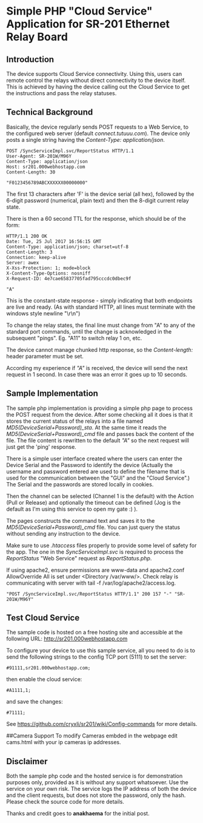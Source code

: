 # Simple PHP "Cloud Service" Application for SR-201 Ethernet Relay Board
## Introduction
The device supports Cloud Service connectivity. Using this, users can remote control the relays without direct connectivity to the device itself. This is achieved by having the device calling out the Cloud Service to get the instructions and pass the relay statuses.

## Technical Background
Basically, the device regularly sends POST requests to a Web Service, to the configured web server (default *connect.tutuuu.com*). The device only posts a single string having the *Content-Type: application/json*. 

```
POST /SyncServiceImpl.svc/ReportStatus HTTP/1.1
User-Agent: SR-201W/M96Y
Content-Type: application/json
Host: sr201.000webhostapp.com
Content-Length: 30

"F0123456789ABCXXXXXX00000000"
```
The first 13 characters after 'F' is the device serial (all hex), followed by the 6-digit password (numerical, plain text) and then the 8-digit current relay state.

There is then a 60 second TTL for the response, which should be of the form:

```
HTTP/1.1 200 OK
Date: Tue, 25 Jul 2017 16:56:15 GMT
Content-Type: application/json; charset=utf-8
Content-Length: 3
Connection: keep-alive
Server: awex
X-Xss-Protection: 1; mode=block
X-Content-Type-Options: nosniff
X-Request-ID: 4e7cae65837705fad795cccdc0dbec9f

"A"
```
This is the constant-state response - simply indicating that both endpoints are live and ready.
(As with standard HTTP, all lines must terminate with the windows style newline "\r\n")

To change the relay states, the final line must change from "A" to any of the standard port commands, until the change is acknowledged in the subsequent "pings".
Eg. "A11" to switch relay 1 on, etc.

The device cannot manage chunked http response, so the *Content-length:* header parameter must be set.

According my experience if *"A"* is received, the device will send the next request in 1 second. In case there was an error it goes up to 10 seconds.

## Sample Implementation
The sample php implementation is providing a simple php page to process the POST request from the device. After some checking all it does is that it stores the current status of the relays into a file named *MD5(DeviceSerial+Password)_sta*. At the same time it reads the *MD5(DeviceSerial+Password)_cmd* file and passes back the content of the file. The file content is rewritten to the default *"A"* so the next request will just get the 'ping' response.

There is a simple user interface created where the users can enter the Device Serial and the Password to identify the device (Actually the username and password entered are used to define the filename that is used for the communication between the "GUI" and the "Cloud Service".) The Serial and the passwords are stored locally in cookies.

Then the channel can be selected (Channel 1 is the default) with the Action (Pull or Release) and optionally the timeout can be defined (Jog is the default as I'm using this service to open my gate :) ).

The pages constructs the command text and saves it to the *MD5(DeviceSerial+Password)_cmd* file. You can just query the status without sending any instruction to the device.

Make sure to use *.htaccess* files properly to provide some level of safety for the app. The one in the *SyncServiceImpl.svc* is required to process the *ReportStatus* "Web Service" request as *ReportStatus.php*.

If using apache2, ensure permissions are www-data and apache2.conf AllowOverride All is set under <Directory /var/www/>. Check relay is communicating with server with tail -f /var/log/apache2/access.log. 
```
"POST /SyncServiceImpl.svc/ReportStatus HTTP/1.1" 200 157 "-" "SR-201W/M96Y"
```

## Test Cloud Service
The sample code is hosted on a free hosting site and accessible at the following URL:
<http://sr201.000webhostapp.com>

To configure your device to use this sample service, all you need to do is to send the following strings to the config TCP port (5111) to set the server:
  ```
  #91111,sr201.000webhostapp.com;
  ```
  then enable the cloud service:
  ```
  #A1111,1;
  ```
  and save the changes:
  ```
  #71111;
  ```
  
  See <https://github.com/cryxli/sr201/wiki/Config-commands> for more details.

##Camera Support
To modify Cameras embded in the webpage edit cams.html with your ip cameras ip addresses.


## Disclaimer

Both the sample php code and the hosted service is for demonstration purposes only, provided as it is without any support whatsoever. Use the service on your own risk.
The service logs the IP address of both the device and the client requests, but does not store the password, only the hash. Please check the source code for more details.

Thanks and credit goes to **anakhaema** for the initial post.



